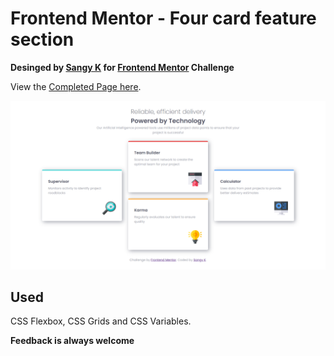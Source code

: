# Frontend Mentor - Four card feature section

**Desinged by [Sangy K](https://github.com/sansk) for [Frontend Mentor](https://www.frontendmentor.io) Challenge**

View the [Completed Page here](https://four-card-feature-section-frontendmentor-tau.vercel.app/).

![Completed Design preview for the Four Card feature Section coding challenge](./design/completed.png)

## Used

CSS Flexbox, CSS Grids and CSS Variables.


**Feedback is always welcome**
